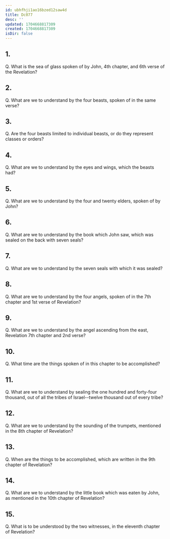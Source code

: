 ```yaml
---
id: ubhfhji1ao16bzed12saw4d
title: Dc077
desc: ''
updated: 1704668817309
created: 1704668817309
isDir: false
---
```

## 1.
Q. What is the sea of glass spoken of by John, 4th chapter, and 6th verse of the Revelation?
## 2.
Q. What are we to understand by the four beasts, spoken of in the same verse?
## 3.
Q. Are the four beasts limited to individual beasts, or do they represent classes or orders?
## 4.
Q. What are we to understand by the eyes and wings, which the beasts had?
## 5.
Q. What are we to understand by the four and twenty elders, spoken of by John?
## 6.
Q. What are we to understand by the book which John saw, which was sealed on the back with seven seals?
## 7.
Q. What are we to understand by the seven seals with which it was sealed?
## 8.
Q. What are we to understand by the four angels, spoken of in the 7th chapter and 1st verse of Revelation?
## 9.
Q. What are we to understand by the angel ascending from the east, Revelation 7th chapter and 2nd verse?
## 10.
Q. What time are the things spoken of in this chapter to be accomplished?
## 11.
Q. What are we to understand by sealing the one hundred and forty-four thousand, out of all the tribes of Israel--twelve thousand out of every tribe?
## 12.
Q. What are we to understand by the sounding of the trumpets, mentioned in the 8th chapter of Revelation?
## 13.
Q. When are the things to be accomplished, which are written in the 9th chapter of Revelation?
## 14.
Q. What are we to understand by the little book which was eaten by John, as mentioned in the 10th chapter of Revelation?
## 15.
Q. What is to be understood by the two witnesses, in the eleventh chapter of Revelation?
